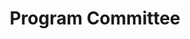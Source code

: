 ---
title: Program Committee
layout: single
excerpt: "EMNLP 2025 Senior Program Committee."
permalink: /organization/program
sidebar:
  nav: "committees"
---
